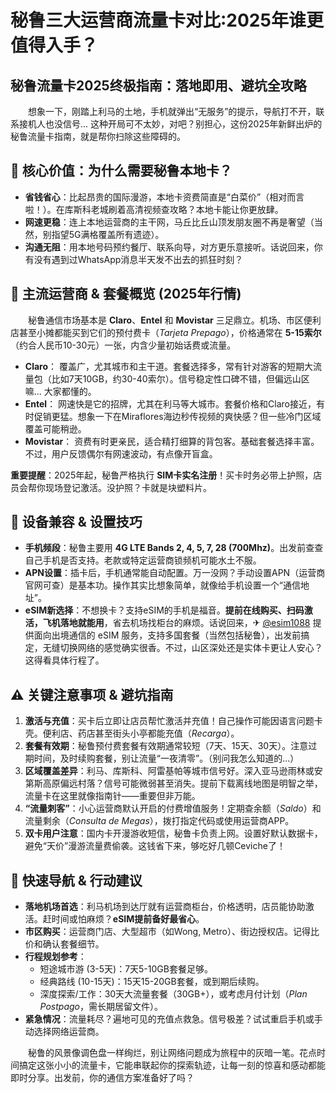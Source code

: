 # 秘鲁三大运营商流量卡对比:2025年谁更值得入手？

## 秘鲁流量卡2025终极指南：落地即用、避坑全攻略

　　想象一下，刚踏上利马的土地，手机就弹出“无服务”的提示，导航打不开，联系接机人也没信号... 这种开局可不太妙，对吧？别担心，这份2025年新鲜出炉的秘鲁流量卡指南，就是帮你扫除这些障碍的。

## 📶 核心价值：为什么需要秘鲁本地卡？
*   **省钱省心**：比起昂贵的国际漫游，本地卡资费简直是“白菜价”（相对而言啦！）。在库斯科老城刷着高清视频查攻略？本地卡能让你更放肆。
*   **网速更稳**：连上本地运营商的主干网，马丘比丘山顶发朋友圈不再是奢望（当然，别指望5G满格覆盖所有遗迹）。
*   **沟通无阻**：用本地号码预约餐厅、联系向导，对方更乐意接听。话说回来，你有没有遇到过WhatsApp消息半天发不出去的抓狂时刻？

## 🏢 主流运营商 & 套餐概览 (2025年行情)
　　秘鲁通信市场基本是 **Claro**、**Entel** 和 **Movistar** 三足鼎立。机场、市区便利店甚至小摊都能买到它们的预付费卡（*Tarjeta Prepago*），价格通常在 **5-15索尔**（约合人民币10-30元）一张，内含少量初始话费或流量。

*   **Claro**： 覆盖广，尤其城市和主干道。套餐选择多，常有针对游客的短期大流量包（比如7天10GB，约30-40索尔）。信号稳定性口碑不错，但偏远山区嘛... 大家都懂的。
*   **Entel**： 网速快是它的招牌，尤其在利马等大城市。套餐价格和Claro接近，有时促销更猛。想象一下在Miraflores海边秒传视频的爽快感？但一些冷门区域覆盖可能稍逊。
*   **Movistar**： 资费有时更亲民，适合精打细算的背包客。基础套餐选择丰富。不过，用户反馈偶尔有网速波动，有点像开盲盒。

**重要提醒**：2025年起，秘鲁严格执行 **SIM卡实名注册**！买卡时务必带上护照，店员会帮你现场登记激活。没护照？卡就是块塑料片。

## 📱 设备兼容 & 设置技巧
*   **手机频段**：秘鲁主要用 **4G LTE Bands 2, 4, 5, 7, 28 (700Mhz)**。出发前查查自己手机是否支持。老款或特定运营商锁频机可能水土不服。
*   **APN设置**：插卡后，手机通常能自动配置。万一没网？手动设置APN（运营商官网可查）是基本功。操作其实比想象简单，就像给手机设置一个“通信地址”。
*   **eSIM新选择**：不想换卡？支持eSIM的手机是福音。**提前在线购买、扫码激活，飞机落地就能用**，省去机场找柜台的麻烦。话说回来，✈ [@esim1088](https://t.me/s/esim1088) 提供面向出境通信的 eSIM 服务，支持多国套餐（当然包括秘鲁），出发前搞定，无缝切换网络的感觉确实很香。不过，山区深处还是实体卡更让人安心？这得看具体行程了。

## ⚠️ 关键注意事项 & 避坑指南
1.  **激活与充值**：买卡后立即让店员帮忙激活并充值！自己操作可能因语言问题卡壳。便利店、药店甚至街头小亭都能充值（*Recarga*）。
2.  **套餐有效期**：秘鲁预付费套餐有效期通常较短（7天、15天、30天）。注意过期时间，及时续购套餐，别让流量“一夜清零”。（别问我怎么知道的...）
3.  **区域覆盖差异**：利马、库斯科、阿雷基帕等城市信号好。深入亚马逊雨林或安第斯高原偏远村落？信号可能微弱甚至消失。提前下载离线地图是明智之举，流量卡在这里就像指南针——重要但非万能。
4.  **“流量刺客”**：小心运营商默认开启的付费增值服务！定期查余额（*Saldo*）和流量剩余（*Consulta de Megas*），拨打指定代码或使用运营商APP。
5.  **双卡用户注意**：国内卡开漫游收短信，秘鲁卡负责上网。设置好默认数据卡，避免“天价”漫游流量费偷袭。这钱省下来，够吃好几顿Ceviche了！

## 🧭 快速导航 & 行动建议
*   **落地机场首选**：利马机场到达厅就有运营商柜台，价格透明，店员能协助激活。赶时间或怕麻烦？**eSIM提前备好最省心**。
*   **市区购买**：运营商门店、大型超市（如Wong, Metro）、街边授权店。记得比价和确认套餐细节。
*   **行程规划参考**：
    *   短途城市游 (3-5天)：7天5-10GB套餐足够。
    *   经典路线 (10-15天)：15天15-20GB套餐，或到期后续购。
    *   深度探索/工作：30天大流量套餐（30GB+），或考虑月付计划（*Plan Postpago*，需长期居留文件）。
*   **紧急情况**：流量耗尽？遍地可见的充值点救急。信号极差？试试重启手机或手动选择网络运营商。

　　秘鲁的风景像调色盘一样绚烂，别让网络问题成为旅程中的灰暗一笔。花点时间搞定这张小小的流量卡，它能串联起你的探索轨迹，让每一刻的惊喜和感动都能即时分享。出发前，你的通信方案准备好了吗？